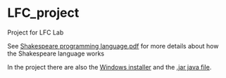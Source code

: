 # LFC_project
Project for LFC Lab

See [Shakespeare programming language.pdf](https://github.com/ItzBosk/LFC_project/blob/main/Shakespeare%20programming%20language.pdf) for more details about how the Shakespeare language works

In the project there are also the [Windows installer](https://github.com/ItzBosk/LFC_project/blob/main/Workspace_Shakespeare/SPL%20Installer.msi) and the [.jar java file](https://github.com/ItzBosk/LFC_project/blob/main/Workspace_Shakespeare/SPL.jar).
